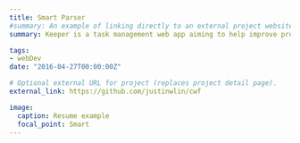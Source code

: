 ```yaml
---
title: Smart Parser
#summary: An example of linking directly to an external project website using `external_link`.
summary: Keeper is a task management web app aiming to help improve productivity and plan and manage responsibilities over time. It was build using React.js and Material-UI, and MongoDB.

tags:
- webDev
date: "2016-04-27T00:00:00Z"

# Optional external URL for project (replaces project detail page).
external_link: https://github.com/justinwlin/cwf

image:
  caption: Resume example
  focal_point: Smart
---
```

